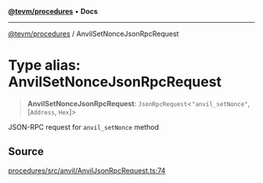 [**@tevm/procedures**](../README.md) • **Docs**

***

[@tevm/procedures](../globals.md) / AnvilSetNonceJsonRpcRequest

# Type alias: AnvilSetNonceJsonRpcRequest

> **AnvilSetNonceJsonRpcRequest**: `JsonRpcRequest`\<`"anvil_setNonce"`, [`Address`, `Hex`]\>

JSON-RPC request for `anvil_setNonce` method

## Source

[procedures/src/anvil/AnvilJsonRpcRequest.ts:74](https://github.com/evmts/tevm-monorepo/blob/main/packages/procedures/src/anvil/AnvilJsonRpcRequest.ts#L74)
